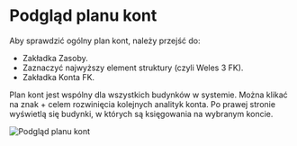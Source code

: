 # Podgląd planu kont

Aby sprawdzić ogólny plan kont, należy przejść do:

- Zakładka Zasoby.
- Zaznaczyć najwyższy element struktury (czyli Weles 3 FK).
- Zakładka Konta FK.

Plan kont jest wspólny dla wszystkich budynków w systemie. Można klikać na znak + celem rozwinięcia kolejnych analityk konta. Po prawej stronie wyświetlą się budynki, w których są księgowania na wybranym koncie.

![Podgląd planu kont](podgladplanukont.gif)